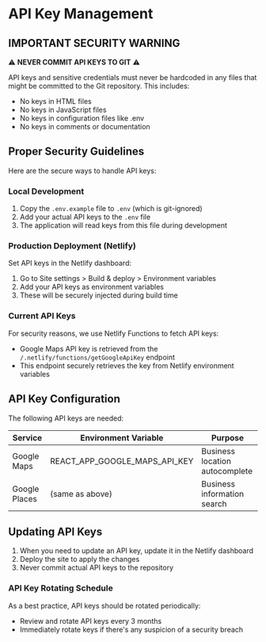 # API Key Management

## IMPORTANT SECURITY WARNING

⚠️ **NEVER COMMIT API KEYS TO GIT** ⚠️

API keys and sensitive credentials must never be hardcoded in any files that might be committed to the Git repository. This includes:
- No keys in HTML files
- No keys in JavaScript files
- No keys in configuration files like .env
- No keys in comments or documentation

## Proper Security Guidelines

Here are the secure ways to handle API keys:

### Local Development

1. Copy the `.env.example` file to `.env` (which is git-ignored)
2. Add your actual API keys to the `.env` file
3. The application will read keys from this file during development

### Production Deployment (Netlify)

Set API keys in the Netlify dashboard:
1. Go to Site settings > Build & deploy > Environment variables
2. Add your API keys as environment variables
3. These will be securely injected during build time

### Current API Keys

For security reasons, we use Netlify Functions to fetch API keys:
- Google Maps API key is retrieved from the `/.netlify/functions/getGoogleApiKey` endpoint
- This endpoint securely retrieves the key from Netlify environment variables

## API Key Configuration

The following API keys are needed:

| Service      | Environment Variable             | Purpose                            |
|--------------|----------------------------------|-----------------------------------|
| Google Maps  | REACT_APP_GOOGLE_MAPS_API_KEY    | Business location autocomplete    |
| Google Places| (same as above)                  | Business information search       |

## Updating API Keys

1. When you need to update an API key, update it in the Netlify dashboard
2. Deploy the site to apply the changes
3. Never commit actual API keys to the repository

### API Key Rotating Schedule

As a best practice, API keys should be rotated periodically:
- Review and rotate API keys every 3 months
- Immediately rotate keys if there's any suspicion of a security breach
